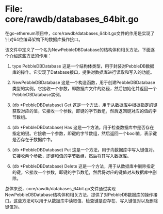 # File: core/rawdb/databases_64bit.go

在go-ethereum项目中，core/rawdb/databases_64bit.go文件的作用是实现了针对64位编译架构下的数据库操作接口。

该文件中定义了一个名为NewPebbleDBDatabase的结构体和相关方法。下面逐个介绍这些方法的作用：

1. type PebbleDBDatabase
   这是一个结构体类型，用于封装对PebbleDB数据库的操作。它实现了Database接口，提供对数据库进行读取和写入的功能。

2. NewPebbleDBDatabase
   这是一个构造函数，用于创建PebbleDBDatabase类型的实例。它接收一个参数，即数据库文件的路径，然后初始化并返回一个PebbleDBDatabase实例。

3. (db *PebbleDBDatabase) Get
   这是一个方法，用于从数据库中根据指定的键获取对应的值。它接收一个参数，即键的字节数组，然后返回键对应的值的字节数组。

4. (db *PebbleDBDatabase) Has
   这是一个方法，用于检查数据库中是否存在指定的键。它接收一个参数，即键的字节数组，然后返回一个bool值，表示键是否存在于数据库中。

5. (db *PebbleDBDatabase) Put
   这是一个方法，用于向数据库中写入键值对。它接收两个参数，即键和值的字节数组，然后将其写入数据库。

6. (db *PebbleDBDatabase) Delete
   这是一个方法，用于从数据库中删除指定的键。它接收一个参数，即键的字节数组，然后将对应的键值对从数据库中删除。

总体来说，core/rawdb/databases_64bit.go文件通过实现NewPebbleDBDatabase结构体和相关方法，提供了对PebbleDB数据库的操作接口。这些方法可以用于从数据库中读取值、检查键是否存在、写入键值对以及删除键值对。

